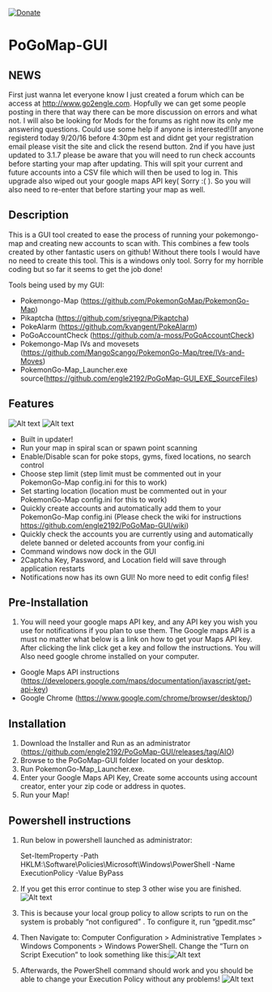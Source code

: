 [![Donate](https://img.shields.io/badge/Donate-PayPal-green.svg)](https://www.paypal.me/PoGoMapGUI)
# PoGoMap-GUI

## NEWS
First just wanna let everyone know I just created a forum which can be access at http://www.go2engle.com. Hopfully we can get some people posting in there that way there can be more discussion on errors and what not. I will also be looking for Mods for the forums as right now its only me answering questions. Could use some help if anyone is interested!(If anyone registerd today 9/20/16 before 4:30pm est and didnt get your registration email please visit the site and click the resend button. 2nd if you have just updated to 3.1.7 please be aware that you will need to run check accounts before starting your map after updating. This will spit your current and future accounts into a CSV file which will then be used to log in. This upgrade also wiped out your google maps API key( Sorry :( ). So you will also need to re-enter that before starting your map as well.

## Description
This is a GUI tool created to ease the process of running your pokemongo-map and creating new accounts to scan with. This combines a few tools created by other fantastic users on github! Without there tools I would have no need to create this tool. This is a windows only tool. Sorry for my horrible coding but so far it seems to get the job done!

Tools being used by my GUI:
 - Pokemongo-Map (https://github.com/PokemonGoMap/PokemonGo-Map)
 - Pikaptcha (https://github.com/sriyegna/Pikaptcha)
 - PokeAlarm (https://github.com/kvangent/PokeAlarm)
 - PoGoAccountCheck (https://github.com/a-moss/PoGoAccountCheck)
 - Pokemongo-Map IVs and movesets (https://github.com/MangoScango/PokemonGo-Map/tree/IVs-and-Moves)
 - PokemonGo-Map_Launcher.exe source(https://github.com/engle2192/PoGoMap-GUI_EXE_SourceFiles)

## Features
![Alt text](https://github.com/engle2192/PoGoMap-GUI/blob/master/Screenshots/MainMenu1.PNG)
![Alt text](https://github.com/engle2192/PoGoMap-GUI/blob/master/Screenshots/notifications.PNG)
 - Built in updater!
 - Run your map in spiral scan or spawn point scanning
 - Enable/Disable scan for poke stops, gyms, fixed locations, no search control
 - Choose step limit (step limit must be commented out in your PokemonGo-Map config.ini for this to work)
 - Set starting location (location must be commented out in your PokemonGo-Map config.ini for this to work)
 - Quickly create accounts and automatically add them to your PokemonGo-Map config.ini (Please check the wiki for instructions https://github.com/engle2192/PoGoMap-GUI/wiki)
 - Quickly check the accounts you are currently using and automatically delete banned or deleted accounts from your config.ini
 - Command windows now dock in the GUI
 - 2Captcha Key, Password, and Location field will save through application restarts
 - Notifications now has its own GUI! No more need to edit config files!

## Pre-Installation
1. You will need your google maps API key, and any API key you wish you use for notifications if you plan to use them. The Google maps API is a must no matter what below is a link on how to get your Maps API key. After clicking the link click get a key and follow the instructions. You will Also need google chrome installed on your computer.
 - Google Maps API instructions (https://developers.google.com/maps/documentation/javascript/get-api-key)
 - Google Chrome (https://www.google.com/chrome/browser/desktop/)

## Installation

1. Download the Installer and Run as an administrator (https://github.com/engle2192/PoGoMap-GUI/releases/tag/AIO)
2. Browse to the PoGoMap-GUI folder located on your desktop.
3. Run PokemonGo-Map_Launcher.exe.
5. Enter your Google Maps API Key, Create some accounts using account creator, enter your zip code or address in quotes.
6. Run your Map!

## Powershell instructions
1. Run below in powershell launched as administrator:

    Set-ItemProperty -Path HKLM:\Software\Policies\Microsoft\Windows\PowerShell -Name ExecutionPolicy -Value ByPass

2. If you get this error continue to step 3 other wise you are finished.
![Alt text](https://i0.wp.com/absolute-sharepoint.com/wp-content/uploads/2014/03/031714_2013_ChangethePo5.png?w=940)
3. This is because your local group policy to allow scripts to run on the system is probably “not configured” . To configure it, run “gpedit.msc”
4. Then Navigate to: Computer Configuration > Administrative Templates > Windows Components > Windows PowerShell. Change the “Turn on Script Execution” to look something like this:![Alt text](https://i2.wp.com/absolute-sharepoint.com/wp-content/uploads/2014/03/031714_2013_ChangethePo7.png?w=940)
5. Afterwards, the PowerShell command should work and you should be able to change your Execution Policy without any problems!
![Alt text](https://i2.wp.com/absolute-sharepoint.com/wp-content/uploads/2014/03/031714_2013_ChangethePo8.png?w=940)
